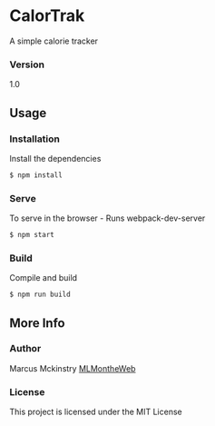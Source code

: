 # CalorTrak

A simple calorie tracker

### Version
1.0

## Usage

### Installation

Install the dependencies

```sh
$ npm install
```

### Serve
To serve in the browser  - Runs webpack-dev-server

```sh
$ npm start
```

### Build
Compile and build

```sh
$ npm run build
```

## More Info

### Author

Marcus Mckinstry
[MLMontheWeb](http://www.mlmontheweb.com)

### License

This project is licensed under the MIT License